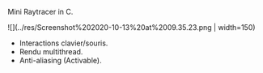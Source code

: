 Mini Raytracer in C.

![](../res/Screenshot%202020-10-13%20at%2009.35.23.png | width=150)

- Interactions clavier/souris.
- Rendu multithread.
- Anti-aliasing (Activable).
